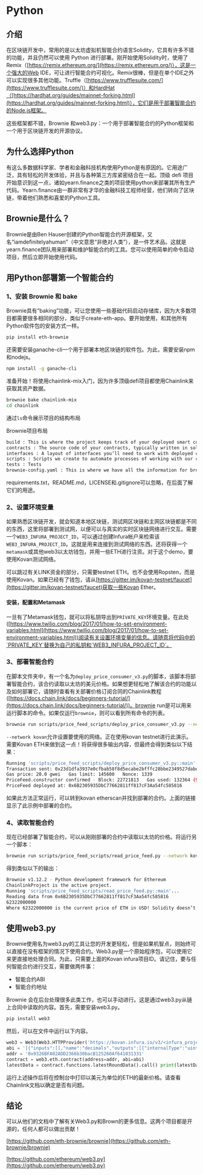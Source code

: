 # Python 

## 介绍
在区块链开发中，常用的是以太坊虚拟机智能合约语言Solidity，它具有许多不错的功能，并且仍然可以使用 Python 进行部署。刚开始使用Solidity时，使用了Remix（[https://remix.ethereum.org/](https://remix.ethereum.org/)），这是一个强大的Web IDE，可让进行智能合约可视化。Remix很棒，但是在单个IDE之外可以实现很多其他功能。Truffle（[https://www.trufflesuite.com/](https://www.trufflesuite.com/)）和HardHat（[https://hardhat.org/guides/mainnet-forking.html](https://hardhat.org/guides/mainnet-forking.html)），它们是用于部署智能合约的Node.js框架。

这些框架都不错，Brownie 和web3.py：一个用于部署智能合约的Python框架和一个用于区块链开发的开源协议。


## 为什么选择Python
有这么多数据科学家、学者和金融科技机构使用Python是有原因的。它用途广泛，具有轻松的开发体验，并且与各种第三方库紧密结合在一起。顶级 defi 项目开始意识到这一点，诸如yearn.finance之类的项目使用python来部署其所有生产代码。Yearn.finance由一群非常有才华的金融科技工程师经营，他们转向了区块链，带着他们熟悉和喜爱的Python工具。

## Brownie是什么？
Brownie是由Ben Hauser创建的Python智能合约开源框架，又名“iamdefinitelyahuman”（中文意思“非绝对人类”），是一件艺术品。这就是yearn.finance团队用来部署和维护智能合约的工具。您可以使用简单的命令启动项目，然后立即开始使用代码。

## 用Python部署第一个智能合约
### 1、安装 Brownie 和 bake
Brownie具有“baking”功能，可让您使用一些基础代码启动存储库，因为大多数项目都需要很多相同的部分，类似于create-eth-app。要开始使用，和其他所有Python软件包的安装方式一样。
```bash
pip install eth-brownie
```
还需要安装ganache-cli一个用于部署本地区块链的软件包。为此，需要安装npm和nodejs。
```bash
npm install -g ganache-cli
```
准备开始！将使用chainlink-mix入门，因为许多顶级defi项目都使用Chainlink来获取其资产数据。
```bash
brownie bake chainlink-mix
cd chainlink
```
通过`ls`命令展示项目的结构布局

Brownie项目布局

```bash
build : This is where the project keeps track of your deployed smart contracts and compiled contracts
contracts : The source code of your contracts, typically written in solidity or vyper
interfaces : A layout of interfaces you’ll need to work with deployed contracts. Every interaction with a contract needs an ABI and an address. Interfaces are great ways to get a contract’s ABI
scripts : Scripts we create to automate processes of working with our contracts
tests : Tests
brownie-config.yaml : This is where we have all the information for brownie to understand how to work with our smart contract. What blockchain do we want to deploy to? Are there any special parameters we want to set? All these are set in the config file.
```
requirements.txt，README.md，LICENSE和.gitignore可以忽略，在后面了解它们的用途。

### 2、设置环境变量
如果熟悉区块链开发，就会知道本地区块链，测试网区块链和主网区块链都是不同的东西，这里将部署到测试网，以便可以与真实的实时区块链网络进行交互。需要一个`WEB3_INFURA_PROJECT_ID`，可以通过创建Infura帐户来检索该`WEB3_INFURA_PROJECT_ID`。这就是用来连接到测试网络的东西。还将获得一个`metamask`或其他web3以太坊钱包，并用一些ETH进行注资。对于这个demo，要使用Kovan测试网络。

可以跳过有关LINK资金的部分，只需要testnet ETH。也不会使用Ropsten，而是使用Kovan。如果已经有了钱包，请从[https://gitter.im/kovan-testnet/faucet](https://gitter.im/kovan-testnet/faucet)获取一些Kovan Ether。


#### 安装，配置和Metamask
一旦有了Metamask钱包，就可以将私钥导出到`PRIVATE_KEY`环境变量。在此处([https://www.twilio.com/blog/2017/01/how-to-set-environment-variables.html](https://www.twilio.com/blog/2017/01/how-to-set-environment-variables.html))阅读有关设置环境变量的信息。请随意将代码中的`PRIVATE_KEY`替换为自己的私钥和`WEB3_INFURA_PROJECT_ID`。

### 3、部署智能合约
在脚本文件夹中，有一个名为`deploy_price_consumer_v3.py`的脚本，该脚本将部署智能合约，该合约读取以太坊的美元价格。如果想更轻松地了解该合约的功能以及如何部署它，请随时查看有关部署价格订阅合同的Chainlink教程([https://docs.chain.link/docs/beginners-tutorial/](https://docs.chain.link/docs/beginners-tutorial/))。brownie run是可以用来运行脚本的命令。如果仅运行`brownie`，则可以看到所有命令的列表。
```bash
brownie run scripts/price_feed_scripts/deploy_price_consumer_v3.py --network kovan
```
`--network kovan`允许设置要使用的网络。正在使用kovan testnet进行此演示。需要Kovan ETH来做到这一点！将获得很多输出内容，但最终会得到类似以下结果：
```bash
Running 'scripts/price_feed_scripts/deploy_price_consumer_v3.py::main'...
Transaction sent: 0x23d1dfa3937e0cfbab58f8d5ecabe2bfffc28bbe2349527dabe9289e747bac56
Gas price: 20.0 gwei   Gas limit: 145600   Nonce: 1339
PriceFeed.constructor confirmed - Block: 22721813   Gas used: 132364 (90.91%)
PriceFeed deployed at: 0x6B2305935DbC77662811ff817cF3Aa54fc585816
```
如果此方法正常运行，可以转到kovan etherscan并找到部署的合约。上面的链接显示了此示例中部署的合约。

### 4、读取智能合约
现在已经部署了智能合约，可以从刚刚部署的合约中读取以太坊的价格。将运行另一个脚本：
```bash
brownie run scripts/price_feed_scripts/read_price_feed.py --network kovan
```
得到类似以下的输出：
```bash
Brownie v1.12.2 - Python development framework for Ethereum
ChainlinkProject is the active project.
Running 'scripts/price_feed_scripts/read_price_feed.py::main'...
Reading data from 0x6B2305935DbC77662811ff817cF3Aa54fc585816
62322000000
Where 62322000000 is the current price of ETH in USD! Solidity doesn’t understand decimals, and we know that this example has 8 decimals, so the price is $623.22 .
```

## 使用web3.py
Brownie使用名为web3.py的工具让您的开发更轻松，但是如果机智点，则始终可以直接在没有框架的情况下使用合约。Web3.py是一个原始程序包，可以使用它来更直接地处理合同。为此，只需要上面的Kovan infura项目ID。请记住，要与任何智能合约进行交互，需要做两件事：

- 智能合约ABI
- 智能合约地址

Brownie 会在后台处理很多此类工作，也可以手动进行。这是通过web3.py从链上合同中读取的内容。首先，需要安装web3.py。
```bash
pip install web3
```
然后，可以在文件中运行以下内容。
```python
web3 = Web3(Web3.HTTPProvider('https://kovan.infura.io/v3/<infura_project_id>')) 
abi = '[{"inputs":[],"name":"decimals","outputs":[{"internalType":"uint8","name":"","type":"uint8"}],"stateMutability":"view","type":"function"},{"inputs":[],"name":"description","outputs":[{"internalType":"string","name":"","type":"string"}],"stateMutability":"view","type":"function"},{"inputs":[{"internalType":"uint80","name":"_roundId","type":"uint80"}],"name":"getRoundData","outputs":[{"internalType":"uint80","name":"roundId","type":"uint80"},{"internalType":"int256","name":"answer","type":"int256"},{"internalType":"uint256","name":"startedAt","type":"uint256"},{"internalType":"uint256","name":"updatedAt","type":"uint256"},{"internalType":"uint80","name":"answeredInRound","type":"uint80"}],"stateMutability":"view","type":"function"},{"inputs":[],"name":"latestRoundData","outputs":[{"internalType":"uint80","name":"roundId","type":"uint80"},{"internalType":"int256","name":"answer","type":"int256"},{"internalType":"uint256","name":"startedAt","type":"uint256"},{"internalType":"uint256","name":"updatedAt","type":"uint256"},{"internalType":"uint80","name":"answeredInRound","type":"uint80"}],"stateMutability":"view","type":"function"},{"inputs":[],"name":"version","outputs":[{"internalType":"uint256","name":"","type":"uint256"}],"stateMutability":"view","type":"function"}]' 
addr = '0x9326BFA02ADD2366b30bacB125260Af641031331' 
contract = web3.eth.contract(address=addr, abi=abi) 
latestData = contract.functions.latestRoundData().call() print(latestData)
```
运行上述操作后将在控制台中打印以美元为单位的ETH的最新价格。请查看Chainlink文档以确定是否有问题。



## 结论

可以从他们的文档中了解有关Web3.py和Brown的更多信息。这两个项目都是开源的，任何人都可以做出贡献！

[https://github.com/eth-brownie/brownie](https://github.com/eth-brownie/brownie)

[https://github.com/ethereum/web3.py](https://github.com/ethereum/web3.py)
